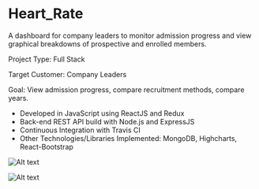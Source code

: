 # Heart_Rate
A dashboard for company leaders to monitor admission progress and view graphical breakdowns of prospective and enrolled members.

Project Type: Full Stack

Target Customer: Company Leaders

Goal: View admission progress, compare recruitment methods, compare years.

- Developed in JavaScript using ReactJS and Redux
- Back-end REST API build with Node.js and ExpressJS
- Continuous Integration with Travis CI
- Other Technologies/Libraries Implemented: MongoDB, Highcharts, React-Bootstrap

![Alt text](https://s3.amazonaws.com/heart-rate/Screen+Shot+2016-11-04+at+10.12.18+AM.png?X-Amz-Date=20161104T172804Z&X-Amz-Expires=300&X-Amz-Algorithm=AWS4-HMAC-SHA256&X-Amz-Signature=426d35f5be2c8ee02877211f6c36c90f412f979264be9c04566c1762d78b5771&X-Amz-Credential=ASIAII4QKK25R672AIRA/20161104/us-east-1/s3/aws4_request&X-Amz-SignedHeaders=Host&x-amz-security-token=FQoDYXdzEMP//////////wEaDGQmC6%2BUTWacf7sXbCL6AZT6r9G3jtNa/BUtWik4CNjkuXU6mcZY9GGQfCoAhO2iUTa6Mb1SHcwvWJd3H7GkQFprtM22rXbn0AEdllg3mzFtyoEVSPOraESHPhZE49YPb7nZ3JlQCE9pYs4sugikCl/GsiLhLUiYO2WOpKyK9XqLXNfzMEV26g1v%2BNua1nyqcWKXjrKAmgLu6FBbZiuKZZGV0DIc%2BQVwtU9NBg6fsLtx4IJzDsT72j8hlza%2BrQwQA4a5JN/H7PitibZzXW56VdFf5hV%2BsWGJkkOi3/EjOYn2DdPPVfdSAvX3XEjmMypgVKnD4cM737xAHtRl13TE87jCY/5KbbYGga4o/YjzwAU%3D)

![Alt text](https://s3.amazonaws.com/heart-rate/Screen+Shot+2016-11-04+at+10.13.01+AM.png?X-Amz-Date=20161104T173002Z&X-Amz-Expires=300&X-Amz-Algorithm=AWS4-HMAC-SHA256&X-Amz-Signature=5c64c11594278871cf2f6316c6a85dce52eba9ff2fd63999e1183d338ad15a72&X-Amz-Credential=ASIAII4QKK25R672AIRA/20161104/us-east-1/s3/aws4_request&X-Amz-SignedHeaders=Host&x-amz-security-token=FQoDYXdzEMP//////////wEaDGQmC6%2BUTWacf7sXbCL6AZT6r9G3jtNa/BUtWik4CNjkuXU6mcZY9GGQfCoAhO2iUTa6Mb1SHcwvWJd3H7GkQFprtM22rXbn0AEdllg3mzFtyoEVSPOraESHPhZE49YPb7nZ3JlQCE9pYs4sugikCl/GsiLhLUiYO2WOpKyK9XqLXNfzMEV26g1v%2BNua1nyqcWKXjrKAmgLu6FBbZiuKZZGV0DIc%2BQVwtU9NBg6fsLtx4IJzDsT72j8hlza%2BrQwQA4a5JN/H7PitibZzXW56VdFf5hV%2BsWGJkkOi3/EjOYn2DdPPVfdSAvX3XEjmMypgVKnD4cM737xAHtRl13TE87jCY/5KbbYGga4o/YjzwAU%3D)
